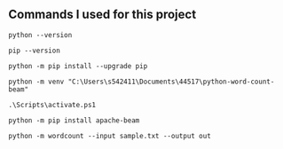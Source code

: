 ## Commands I used for this project

`python --version`

`pip --version`

`python -m pip install --upgrade pip`

`python -m venv "C:\Users\s542411\Documents\44517\python-word-count-beam"`

 `.\Scripts\activate.ps1`

 `python -m pip install apache-beam`
 
 `python -m wordcount --input sample.txt --output out`